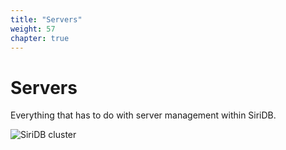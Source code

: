```yaml
---
title: "Servers"
weight: 57
chapter: true
---
```


# Servers

Everything that has to do with server management within SiriDB.

![SiriDB cluster](../images/siridb-cluster.png)
